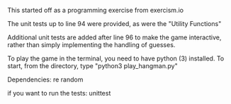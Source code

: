 This started off as a programming exercise from exercism.io

The unit tests up to line 94 were provided, as were the "Utility Functions"

Additional unit tests are added after line 96 to make the game interactive, rather than simply implementing the handling of guesses.

To play the game in the terminal, you need to have python (3) installed. To start, from the directory, type "python3 play_hangman.py"

Dependencies:
  re
  random

  if you want to run the tests: unittest